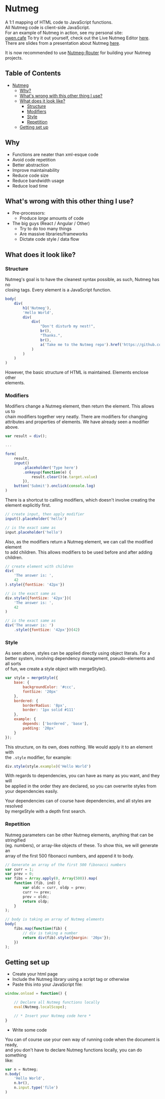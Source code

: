 # Nutmeg

A 1:1 mapping of HTML code to JavaScript functions.  
All Nutmeg code is client-side JavaScript.  
For an example of Nutmeg in action, see my personal site:  
[owen.cafe](https://owen.cafe)
To try it out yourself, check out the Live Nutmeg Editor [here](https://owen.cafe/nutmeg/demo/).  
There are slides from a presentation about Nutmeg [here](https://owen.cafe/nutmeg/).


It is now recommended to use [Nutmeg-Router](https://github.com/414owen/Nutmeg-Router)
for building your Nutmeg projects.

## Table of Contents

* [Nutmeg](#Nutmeg)
  * [Why?](#why)
  * [What's wrong with this other thing I use?](#whats-wrong-with-this-other-thing-i-use)
  * [What does it look like?](#what-does-it-look-like)
    * [Structure](#structure)
    * [Modifiers](#modifiers)
    * [Style](#style)
    * [Repetition](#repetition)
  * [Getting set up](#getting-set-up)


## Why

* Functions are neater than xml-esque code
* Avoid code repetition
* Better abstraction
* Improve maintainability
* Reduce code size
* Reduce bandwidth usage
* Reduce load time

## What's wrong with this other thing I use?

* Pre-processors:
    * Produce *large* amounts of code
* The big guys (React / Angular / Other)
    * Try to do too many things
    * Are massive libraries/frameworks
    * Dictate code style / data flow

## What does it look like?

### Structure

Nutmeg's goal is to have the cleanest syntax possible, as such, Nutmeg has no  
closing tags. Every element is a JavaScript function.

```js
body(
    div(
        h1('Nutmeg'),
        'Hello World',
        div(
            div(
                "Don't disturb my nest!",
                br(),
                "Thanks.",
                br(),
                a('Take me to the Nutmeg repo').href('https://github.com/414owen/Nutmeg')
            )
        )
    )
)
```

However, the basic structure of HTML is maintained. Elements enclose other  
elements.

### Modifiers

Modifiers change a Nutmeg element, then return the element. This allows us to  
chain modifiers together very neatly. There are modifiers for changing  
attributes and properties of elements. We have already seen a modifier above.

```js
var result = div();

...

form(
    result,
    input()
        .placeholder('Type here')
        .onkeyup(function(e) {
            result.clear()(e.target.value)
        }),
    button('Submit').onclick(console.log)
)
```

There is a shortcut to calling modifiers, which doesn't involve creating the  
element explicitly first.

```js
// create input, then apply modifier
input().placeholder('hello')

// is the exact same as
input.placeholder('hello')
```

Also, as the modifiers return a Nutmeg element, we can call the modified element  
to add children. This allows modifiers to be used before and after adding  
children.

```js
// create element with children
div(
    'The answer is: ',
    42
).style({fontSize: '42px'})

// is the exact same as
div.style({fontSize: '42px'})(
    'The answer is: ',
    42
)

// is the exact same as
div('The answer is: ')
    .style({fontSize: '42px'})(42)
```

### Style

As seen above, styles can be applied directly using object literals. For a  
better system, involving dependency management, pseudo-elements and all sorts  
of fun, we create a style object with mergeStyle().

```js
var style = mergeStyle({
    base: {
        backgroundColor: '#ccc',
        fontSize: '20px'
    },
    bordered: {
        borderRadius: '8px',
        border: '1px solid #111'
    },
    example: {
        depends: ['bordered', 'base'],
        padding: '20px'
    }
});
```

This structure, on its own, does nothing. We would apply it to an element with  
the `.style` modifier, for example:

```js
div.style(style.example)('Hello World')
```

With regards to dependencies, you can have as many as you want, and they will  
be applied in the order they are declared, so you can overwrite styles from  
your dependencies easily.

Your dependencies can of course have dependencies, and all styles are resolved  
by mergeStyle with a depth first search.

### Repetition

Nutmeg parameters can be other Nutmeg elements, anything that can be stringified  
(eg. numbers), or array-like objects of these. To show this, we will generate an  
array of the first 500 fibonacci numbers, and append it to body.

```js
// Generate an array of the first 500 fibonacci numbers
var curr = 1;
var prev = 0;
var fibs = Array.apply(0, Array(500)).map(
    function (fib, ind) {
        var oldc = curr, oldp = prev;
        curr += prev;
        prev = oldc;
        return oldp;
    }
);

// body is taking an array of Nutmeg elements
body(
    fibs.map(function(fib) {
        // div is taking a number
        return div(fib).style({margin: '20px'});
    })
);
```

## Getting set up

* Create your html page
* Include the Nutmeg library using a script tag or otherwise
* Paste this into your JavaScript file:

```js
window.onload = function() {

    // Declare all Nutmeg functions locally
	eval(Nutmeg.localScope);

    // * Insert your Nutmeg code here *
}
```

* Write some code

You can of course use your own way of running code when the document is ready,  
and you don't have to declare Nutmeg functions locally, you can do something  
like:

```js
var n = Nutmeg;
n.body(
    'Hello World',
    n.br(),
    n.input.type('file')
)
```
